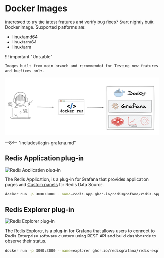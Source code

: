 # Docker Images

Interested to try the latest features and verify bug fixes? Start nightly built Docker image. Supported platforms are:

- linux/amd64
- linux/arm64
- linux/arm

!!! important "Unstable"

    Images built from main branch and recommended for Testing new features and bugfixes only.

![Nightly built Docker images](../images/development/docker.png)

--8<-- "includes/login-grafana.md"

## Redis Application plug-in

![Redis Application plug-in](https://github.com/RedisGrafana/grafana-redis-app/workflows/Docker/badge.svg)

The Redis Application, is a plug-in for Grafana that provides application pages and [Custom panels](../redis-app/panels.md) for Redis Data Source.

```bash
docker run -p 3000:3000 --name=redis-app ghcr.io/redisgrafana/redis-app:latest
```

## Redis Explorer plug-in

![Redis Explorer plug-in](https://github.com/RedisGrafana/grafana-redis-explorer/workflows/Docker/badge.svg)

The Redis Explorer, is a plug-in for Grafana that allows users to connect to Redis Enterprise software clusters using REST API and build dashboards to observe their status.

```bash
docker run -p 3000:3000 --name=explorer ghcr.io/redisgrafana/redis-explorer:latest
```
